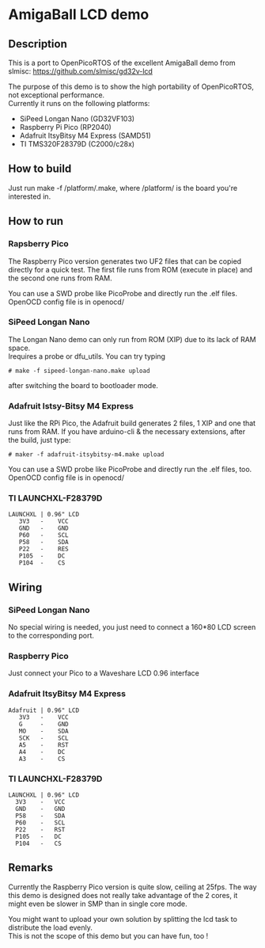 # AmigaBall LCD demo

## Description

This is a port to OpenPicoRTOS of the excellent AmigaBall demo from slmisc: https://github.com/slmisc/gd32v-lcd

The purpose of this demo is to show the high portability of OpenPicoRTOS, not exceptional performance.   
Currently it runs on the following platforms:
  - SiPeed Longan Nano (GD32VF103)
  - Raspberry Pi Pico (RP2040)
  - Adafruit ItsyBitsy M4 Express (SAMD51)
  - TI TMS320F28379D (C2000/c28x)

## How to build

Just run make -f /platform/.make, where /platform/ is the board you're interested in.

## How to run

### Rapsberry Pico

The Raspberry Pico version generates two UF2 files that can be copied directly for a quick test.
The first file runs from ROM (execute in place) and the second one runs from RAM.

You can use a SWD probe like PicoProbe and directly run the .elf files. OpenOCD config file is in openocd/

### SiPeed Longan Nano

The Longan Nano demo can only run from ROM (XIP) due to its lack of RAM space.   
Irequires a probe or dfu_utils. You can try typing

    # make -f sipeed-longan-nano.make upload

after switching the board to bootloader mode.

### Adafruit Istsy-Bitsy M4 Express

Just like the RPi Pico, the Adafruit build generates 2 files, 1 XIP and one that runs from RAM.
If you have arduino-cli & the necessary extensions, after the build, just type:

    # maker -f adafruit-itsybitsy-m4.make upload

You can use a SWD probe like PicoProbe and directly run the .elf files, too. OpenOCD config file is in openocd/

### TI LAUNCHXL-F28379D

```
LAUNCHXL | 0.96" LCD
   3V3   -    VCC
   GND   -    GND
   P60   -    SCL
   P58   -    SDA
   P22   -    RES
   P105  -    DC
   P104  -    CS
```

## Wiring

### SiPeed Longan Nano

No special wiring is needed, you just need to connect a 160*80 LCD screen to the corresponding port.

### Raspberry Pico

Just connect your Pico to a Waveshare LCD 0.96 interface

### Adafruit ItsyBitsy M4 Express

```
Adafruit | 0.96" LCD
   3V3   -    VCC
   G     -    GND
   MO    -    SDA
   SCK   -    SCL
   A5    -    RST
   A4    -    DC
   A3    -    CS
```

### TI LAUNCHXL-F28379D

```
LAUNCHXL | 0.96" LCD
  3V3    -   VCC
  GND    -   GND
  P58    -   SDA
  P60    -   SCL
  P22    -   RST
  P105   -   DC
  P104   -   CS

```

## Remarks

Currently the Raspberry Pico version is quite slow, ceiling at 25fps. The way this demo is designed does not really take
advantage of the 2 cores, it might even be slower in SMP than in single core mode.

You might want to upload your own solution by splitting the lcd task to distribute the load evenly.   
This is not the scope of this demo but you can have fun, too !
